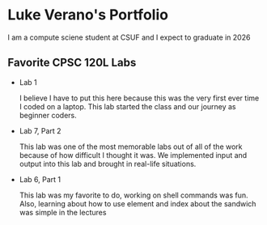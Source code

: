 # Luke Verano's Portfolio

I am a compute sciene student at CSUF and I expect to graduate in 2026

## Favorite CPSC 120L Labs

* Lab 1
  
  I believe I have to put this here because this was the very first ever time I coded on a laptop. This lab started the class and our journey as beginner coders.

* Lab 7, Part 2
  
  This lab was one of the most memorable labs out of all of the work because of how difficult I thought it was. We implemented input and output into this lab and brought in real-life situations.

* Lab 6, Part 1
  
  This lab was my favorite to do, working on shell commands was fun. Also, learning about how to use element and index about the sandwich was simple in the lectures
